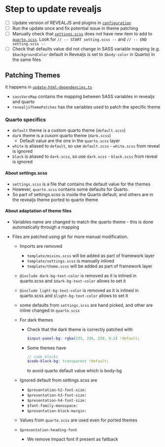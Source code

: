 # Step to update revealjs

- [ ] Update version of REVEALJS and plugins in [`configuration`](../configuration)
- [ ] Run the update once and fix potential issue in theme patching
- [ ] Manually check that [`settings.scss`](../src/resources/formats/revealjs/reveal/css/theme/template\settings.scss) does not have new item to add to [`quarto.scss`](../src/resources/formats/revealjs/quarto.scss). Look for `// -- START setting.scss --` and `// -- END setting.scss --`
- [ ] Check that defaults value did not change in SASS variable mapping (e.g. `$backgroundColor` default in Revealjs is set to `$body-color` in Quarto) in the same files

## Patching Themes

It happens in [`update-html-dependencies.ts`](../package/src/common/update-html-dependencies.ts)

- `sassVarsMap` contains the mapping between SASS variables in revealjs and quarto
- `revealjsThemePatches` has the variables used to patch the specific theme

### Quarto specifics

- `default` theme is a custom quarto theme (`default.scss`)
- `dark` theme is a cusom quarto theme (`dark.scss`)
  - Default value are the one in the `quarto.scss` layer
- `white` is aliased to `default`, so use `default.scss` - `white.scss` from reveal is ignored
- `black` is aliased to `dark.scss`, so use `dark.scss` - `black.scss` from reveal is ignored

#### About settings.scss

- `settings.scss` is a file that contains the default value for the themes
- However, `quarto.scss` contains some defaults for Quarto.
- So part of settings.scss is inside the Quarto default, and others are in the revealjs theme ported to quarto theme

#### About adaptation of theme files

- Variables name are changed to match the quarto theme - this is done automatically through a mapping
- Files are patched using git for more manual modification.

  - Imports are removed
    - `template/mixins.scss` will be added as part of framework layer
    - `template/settings.scss` is manually inlined
    - `template/theme.scss` will be added as part of framework layer
  - `@include dark-bg-text-color` is removed as it is inlined in quarto.scss and `$dark-bg-text-color` allows to set it
  - `@include light-bg-text-color` is removed as it is inlined in quarto.scss and `$light-bg-text-color` allows to set it

  - some defaults from `settings.scss` are hand picked, and other are inline changed in `quarto.scss`

  - For dark themes

    - Check that the dark theme is correctly patched with
      ```scss
      $input-panel-bg: rgba(233, 236, 239, 0.2) !default;
      ```
    - Some themes have
      ```scss
      // code blocks
      $code-block-bg: transparent !default;
      ```
      to avoid quarto default value which is body-bg

  - Ignored default from settings.scss are
    - `$presentation-h2-font-size:`
    - `$presentation-h3-font-size:`
    - `$presentation-h4-font-size:`
    - `$font-family-monospace:`
    - `$presentation-block-margin:`
  - Values from `quarto.scss` are used even for ported themes

  - `$presentation-heading-font`
    - We remove Impact font if present as fallback
